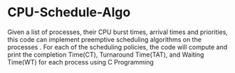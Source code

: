 # CPU-Schedule-Algo
Given a list of processes, their CPU burst times, arrival times and priorities, this code can implement  preemptive scheduling algorithms on the processes . For each of the scheduling policies, the code will compute and print the completion Time(CT), Turnaround Time(TAT), and Waiting Time(WT) for each process using C Programming
